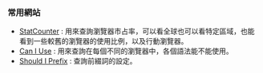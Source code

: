 ### 常用網站
* [StatCounter](http://gs.statcounter.com/) : 用來查詢瀏覽器市占率，可以看全球也可以看特定區域，也能看到一些較舊的瀏覽器的使用比例，以及行動瀏覽器。
* [Can I Use](https://caniuse.com/) : 用來查詢在每個不同的瀏覽器中，各個語法能不能使用。
* [Should I Prefix](http://shouldiprefix.com/) : 查詢前綴詞的設定。